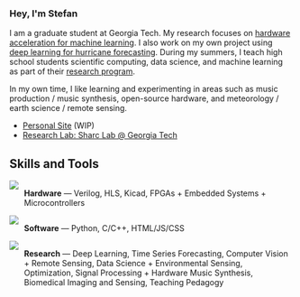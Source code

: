 ### Hey, I'm Stefan

I am a graduate student at Georgia Tech. My research focuses on [hardware acceleration for machine learning](https://sharclab.ece.gatech.edu/research/). I also work on my own project using [deep learning for hurricane forecasting](https://github.com/stormalytics/hurricane-forecasting). During my summers, I teach high school students scientific computing, data science, and machine learning as part of their [research program](https://www.ahschool.com/broward-campus).

In my own time, I like learning and experimenting in areas such as music production / music synthesis, open-source hardware, and meteorology / earth science / remote sensing.

- [Personal Site](https://stefanabikaram.com/) (WIP)
- [Research Lab: Sharc Lab @ Georgia Tech](https://sharclab.ece.gatech.edu/)

## Skills and Tools

<div style="display: grid; grid-template-columns: auto 1fr; gap: 10px">
<img src="./expansion_board.ico">

**Hardware** — Verilog, HLS, Kicad, FPGAs + Embedded Systems + Microcontrollers
</div>

<div style="display: grid; grid-template-columns: auto 1fr; gap: 10px">
<img src="./grpconv_100.ico">

**Software** — Python, C/C++, HTML/JS/CSS
</div>

<div style="display: grid; grid-template-columns: auto 1fr; gap: 10px">
<img src="./explorer_103.ico">

**Research** — Deep Learning, Time Series Forecasting, Computer Vision + Remote Sensing, Data Science + Environmental Sensing, Optimization, Signal Processing + Hardware Music Synthesis, Biomedical Imaging and Sensing, Teaching Pedagogy
</div>
